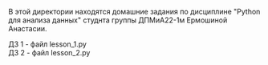 В этой директории находятся домашние задания по дисциплине "Python для анализа данных" студнта группы ДПМиА22-1м Ермошиной Анастасии.

ДЗ 1 - файл lesson_1.py  
ДЗ 2 - файл lesson_2.py